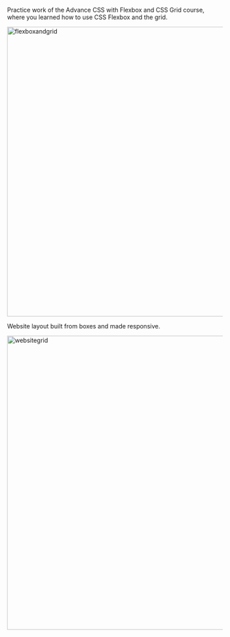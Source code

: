 Practice work of the Advance CSS with Flexbox and CSS Grid course, where you learned how to use CSS Flexbox and the grid.

<img width="676" alt="flexboxandgrid" src="https://github.com/kkrista/css-flexbox-and-grid/assets/78624317/c44affe5-042b-4762-be0c-5c0f53f95181">

Website layout built from boxes and made responsive.

<img width="686" alt="websitegrid" src="https://github.com/kkrista/css-flexbox-and-grid/assets/78624317/278ff5ef-a337-4fe4-9e82-3a5002b2be53">
